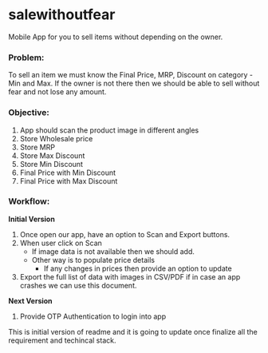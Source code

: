 # salewithoutfear
Mobile App for you to sell items without depending on the owner.

### **Problem:**

To sell an item we must know the Final Price, MRP, Discount on category - Min and Max. If the owner is not there then we should be able to sell without fear and not lose any amount.

### **Objective:**

1. App should scan the product image in different angles
2. Store Wholesale price
3. Store MRP
4. Store Max Discount
5. Store Min Discount
6. Final Price with Min Discount
7. Final Price with Max Discount

### **Workflow:**

**Initial Version**
1. Once open our app, have an option to Scan and Export buttons.
2. When user click on Scan 
   - If image data is not available then we should add.
   - Other way is to populate price details
      - If any changes in prices then provide an option to update
3. Export the full list of data with images in CSV/PDF if in case an app crashes we can use this document.
 
     
**Next Version**

1. Provide OTP Authentication to login into app

This is initial version of readme and it is going to update once finalize all the requirement and techincal stack.
